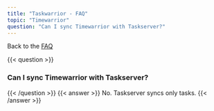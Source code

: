 ```yaml
---
title: "Taskwarrior - FAQ"
topic: "Timewarrior"
question: "Can I sync Timewarrior with Taskserver?"
---
```


Back to the [FAQ](/support/faq)

{{< question >}}
### Can I sync Timewarrior with Taskserver?
{{< /question >}}
{{< answer >}}
No.
Taskserver syncs only tasks.
{{< /answer >}}
